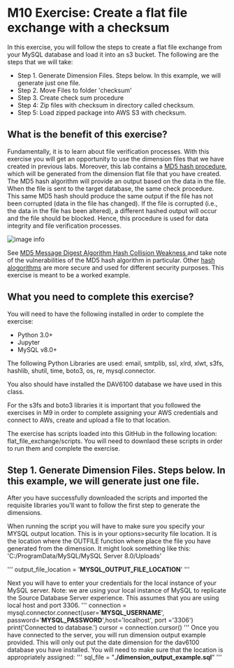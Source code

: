 # M10 Exercise: Create a flat file exchange with a checksum 

In this exercise, you will follow the steps to create a flat file exchange from your MySQL database and load it into an s3 bucket. The following are the steps that we will take: 

<ul>
<li>Step 1. Generate Dimension Files. Steps below. In this example, we will generate just one file. </li>
<li>Step 2. Move Files to folder 'checksum'</li>
<li>Step 3. Create check sum procedure</li>
<li>Step 4: Zip files with checksum in directory called checksum. </li>
<li>Step 5: Load zipped package into AWS S3 with checksum. </li> 
</ul>

## What is the benefit of this exercise?
Fundamentally, it is to learn about file verification processes. With this exercise you will get an opportunity to use the dimension files that we have created in previous labs. Moreover, this lab contains a <a href ="https://en.wikipedia.org/wiki/MD5"  target=”_blank”>MD5 hash procedure</a>, which will be generated from the dimension flat file that you have created. The MD5 hash algorithm will provide an output based on the data in the file. When the file is sent to the target database, the same check procedure. This same MD5 hash should produce the same output if the file has not been corrupted (data in the file has changed). If the file is corrupted (i.e., the data in the file has been altered), a different hashed output will occur and the file should be blocked. Hence, this procedure is used for data integrity and file verification processes. 

![image info](./pictures/image.png)

See <a href ="https://www.securityfocus.com/bid/11849/discuss" target=”_blank”>MD5 Message Digest Algorithm Hash Collision Weakness </a> and take note of the vulnerabilities of the MD5 hash algorithm in particular. Other <a href = "https://en.wikipedia.org/wiki/Secure_Hash_Algorithms"  target=”_blank”>hash alogorithms</a> are more secure and used for different security purposes. This exercise is meant to be a worked example. 


## What you need to complete this exercise?
You will need to have the following installed in order to complete the exercise: 
<ul>
<li>Python 3.0+</li>
<li>Jupyter</li>
<li>MySQL v8.0+</li>
</ul>

The following Python Libraries are used:  email, smtplib, ssl, xlrd, xlwt, s3fs, hashlib, shutil, time, boto3, os, re, mysql.connector.

You also should have installed the DAV6100 database we have used in this class. 

For the s3fs and boto3 libraries it is important that you followed the exercises in M9 in order to complete assigning your AWS credentials and connect to AWs, create and upload a file to that location. 

The exercise has scripts loaded into this GitHub in the following location: flat_file_exchange/scripts. You will need to downlaod these scripts in order to run them and complete the exercise. 

## Step 1. Generate Dimension Files. Steps below. In this example, we will generate just one file. 
After you have successfully downloaded the scripts and imported the requisite libraries you'll want to follow the first step to generate the dimensions. 

When running the script you will have to make sure you specify your MYSQL output location. This is in your options>security file location. It is the location where the OUTFILE function where place the file you have generated from the dimension. It might look something like this: 'C:/ProgramData/MySQL/MySQL Server 8.0/Uploads'

'''
output_file_location = '**MYSQL_OUTPUT_FILE_LOCATION**'
'''

Next you will have to enter your credentials for the local instance of your MySQL server. Note: we are using your local instance of MySQL to replicate the Source Database Server experience. This assumes that you are using local host and port 3306. 
'''
connection = mysql.connector.connect(user='**MYSQL_USERNAME**', password='**MYSQL_PASSWORD**',host='localhost', port ='3306')
print('Connected to database.')
cursor = connection.cursor()
'''
Once you have connected to the server, you will run dimension output example provided. This will only out put the date dimension for the dav6100 database you have installed. 
You will need to make sure that the location is appropriately assigned:
'''
sql_file = "**./dimension_output_example.sql**"
'''


